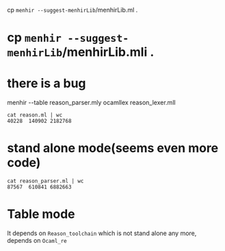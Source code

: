 cp `menhir --suggest-menhirLib`/menhirLib.ml .
# cp `menhir --suggest-menhirLib`/menhirLib.mli .
# there is a bug
menhir --table reason_parser.mly
ocamllex reason_lexer.mll 

```
cat reason.ml | wc
40228  140902 2182768
```


# stand alone mode(seems even more code)
```
cat reason_parser.ml | wc
87567  610841 6882663
```

# Table mode

It depends on `Reason_toolchain` which is not stand alone any more,
depends on `Ocaml_re`

